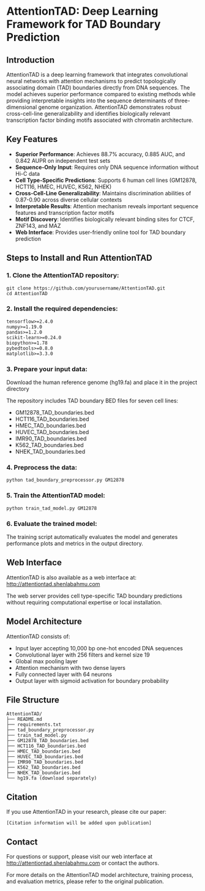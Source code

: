 # AttentionTAD: Deep Learning Framework for TAD Boundary Prediction

## Introduction
AttentionTAD is a deep learning framework that integrates convolutional neural networks with attention mechanisms to predict topologically associating domain (TAD) boundaries directly from DNA sequences. The model achieves superior performance compared to existing methods while providing interpretable insights into the sequence determinants of three-dimensional genome organization. AttentionTAD demonstrates robust cross-cell-line generalizability and identifies biologically relevant transcription factor binding motifs associated with chromatin architecture.

## Key Features
- **Superior Performance**: Achieves 88.7% accuracy, 0.885 AUC, and 0.842 AUPR on independent test sets
- **Sequence-Only Input**: Requires only DNA sequence information without Hi-C data
- **Cell Type-Specific Predictions**: Supports 6 human cell lines (GM12878, HCT116, HMEC, HUVEC, K562, NHEK)
- **Cross-Cell-Line Generalizability**: Maintains discrimination abilities of 0.87-0.90 across diverse cellular contexts
- **Interpretable Results**: Attention mechanism reveals important sequence features and transcription factor motifs
- **Motif Discovery**: Identifies biologically relevant binding sites for CTCF, ZNF143, and MAZ
- **Web Interface**: Provides user-friendly online tool for TAD boundary prediction

## Steps to Install and Run AttentionTAD

### 1. Clone the AttentionTAD repository:
```
git clone https://github.com/yourusername/AttentionTAD.git
cd AttentionTAD
```

### 2. Install the required dependencies:
```
tensorflow>=2.4.0
numpy>=1.19.0
pandas>=1.2.0
scikit-learn>=0.24.0
biopython>=1.78
pybedtools>=0.8.0
matplotlib>=3.3.0
```

### 3. Prepare your input data:
Download the human reference genome (hg19.fa) and place it in the project directory

The repository includes TAD boundary BED files for seven cell lines:
- GM12878_TAD_boundaries.bed
- HCT116_TAD_boundaries.bed  
- HMEC_TAD_boundaries.bed
- HUVEC_TAD_boundaries.bed
- IMR90_TAD_boundaries.bed
- K562_TAD_boundaries.bed
- NHEK_TAD_boundaries.bed

### 4. Preprocess the data:
```
python tad_boundary_preprocessor.py GM12878
```

### 5. Train the AttentionTAD model:
```
python train_tad_model.py GM12878
```

### 6. Evaluate the trained model:
The training script automatically evaluates the model and generates performance plots and metrics in the output directory.

## Web Interface
AttentionTAD is also available as a web interface at: http://attentiontad.shenlabahmu.com

The web server provides cell type-specific TAD boundary predictions without requiring computational expertise or local installation.

## Model Architecture
AttentionTAD consists of:
- Input layer accepting 10,000 bp one-hot encoded DNA sequences
- Convolutional layer with 256 filters and kernel size 19
- Global max pooling layer
- Attention mechanism with two dense layers
- Fully connected layer with 64 neurons
- Output layer with sigmoid activation for boundary probability

## File Structure
```
AttentionTAD/
├── README.md
├── requirements.txt
├── tad_boundary_preprocessor.py
├── train_tad_model.py
├── GM12878_TAD_boundaries.bed
├── HCT116_TAD_boundaries.bed
├── HMEC_TAD_boundaries.bed
├── HUVEC_TAD_boundaries.bed
├── IMR90_TAD_boundaries.bed
├── K562_TAD_boundaries.bed
├── NHEK_TAD_boundaries.bed
└── hg19.fa (download separately)
```

## Citation
If you use AttentionTAD in your research, please cite our paper:

```
[Citation information will be added upon publication]
```

## Contact
For questions or support, please visit our web interface at http://attentiontad.shenlabahmu.com or contact the authors.

For more details on the AttentionTAD model architecture, training process, and evaluation metrics, please refer to the original publication.
